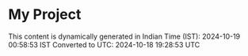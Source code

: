 # My Project

This content is dynamically generated in Indian Time (IST): 2024-10-19 00:58:53 IST
Converted to UTC: 2024-10-18 19:28:53 UTC
